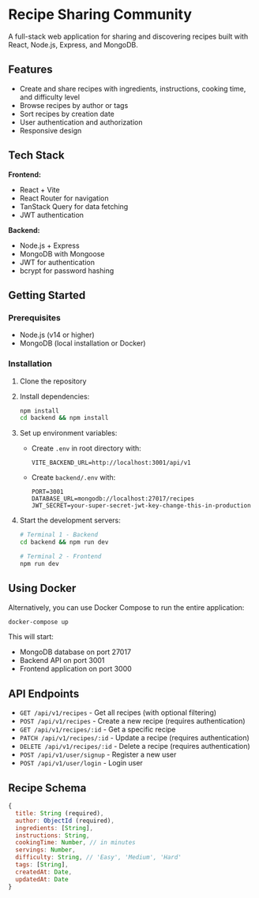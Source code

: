 # Recipe Sharing Community

A full-stack web application for sharing and discovering recipes built with React, Node.js, Express, and MongoDB.

## Features

- Create and share recipes with ingredients, instructions, cooking time, and difficulty level
- Browse recipes by author or tags
- Sort recipes by creation date
- User authentication and authorization
- Responsive design

## Tech Stack

**Frontend:**

- React + Vite
- React Router for navigation
- TanStack Query for data fetching
- JWT authentication

**Backend:**

- Node.js + Express
- MongoDB with Mongoose
- JWT for authentication
- bcrypt for password hashing

## Getting Started

### Prerequisites

- Node.js (v14 or higher)
- MongoDB (local installation or Docker)

### Installation

1. Clone the repository
2. Install dependencies:

   ```bash
   npm install
   cd backend && npm install
   ```

3. Set up environment variables:

   - Create `.env` in root directory with:
     ```
     VITE_BACKEND_URL=http://localhost:3001/api/v1
     ```
   - Create `backend/.env` with:
     ```
     PORT=3001
     DATABASE_URL=mongodb://localhost:27017/recipes
     JWT_SECRET=your-super-secret-jwt-key-change-this-in-production
     ```

4. Start the development servers:

   ```bash
   # Terminal 1 - Backend
   cd backend && npm run dev

   # Terminal 2 - Frontend
   npm run dev
   ```

## Using Docker

Alternatively, you can use Docker Compose to run the entire application:

```bash
docker-compose up
```

This will start:

- MongoDB database on port 27017
- Backend API on port 3001
- Frontend application on port 3000

## API Endpoints

- `GET /api/v1/recipes` - Get all recipes (with optional filtering)
- `POST /api/v1/recipes` - Create a new recipe (requires authentication)
- `GET /api/v1/recipes/:id` - Get a specific recipe
- `PATCH /api/v1/recipes/:id` - Update a recipe (requires authentication)
- `DELETE /api/v1/recipes/:id` - Delete a recipe (requires authentication)
- `POST /api/v1/user/signup` - Register a new user
- `POST /api/v1/user/login` - Login user

## Recipe Schema

```javascript
{
  title: String (required),
  author: ObjectId (required),
  ingredients: [String],
  instructions: String,
  cookingTime: Number, // in minutes
  servings: Number,
  difficulty: String, // 'Easy', 'Medium', 'Hard'
  tags: [String],
  createdAt: Date,
  updatedAt: Date
}
```
